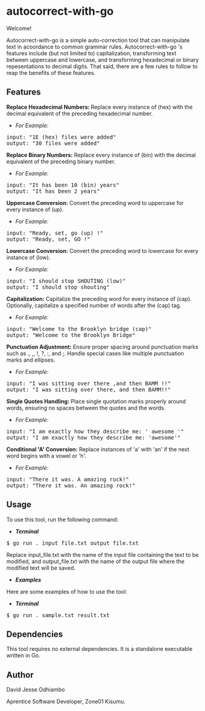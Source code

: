 # autocorrect-with-go 
Welcome!

Autocorrect-with-go is a simple auto-correction tool that can manipulate text in acoordance to common grammar rules. Autocorrect-with-go 's features include (but not limited to) capitalization, transforming text between uppercase and lowercase, and transforming hexadecimal or binary repesentations to decimal digits. That said, there are a few rules to follow to reap the benefits of these features.

## Features
<b> Replace Hexadecimal Numbers: </b> Replace every instance of (hex) with the decimal equivalent of the preceding hexadecimal number.

* *For Example:*
<pre>
input: "1E (hex) files were added"
output: "30 files were added"
</pre>

**Replace Binary Numbers:** Replace every instance of (bin) with the decimal equivalent of the preceding binary number.

* *For Example:*
<pre>
input: "It has been 10 (bin) years"
output: "It has been 2 years"
</pre>

**Uppercase Conversion:** Convert the preceding word to uppercase for every instance of (up).

* *For Example:*
<pre>
input: "Ready, set, go (up) !"
output: "Ready, set, GO !"
</pre>

**Lowercase Conversion:** Convert the preceding word to lowercase for every instance of (low).

* *For Example:*
<pre>
input: "I should stop SHOUTING (low)"
output: "I should stop shouting"
</pre>

**Capitalization:** Capitalize the preceding word for every instance of (cap). Optionally, capitalize a specified number of words after the (cap) tag.

* *For Example:*
<pre>
input: "Welcome to the Brooklyn bridge (cap)"
output: "Welcome to the Brooklyn Bridge"
</pre>

**Punctuation Adjustment:** Ensure proper spacing around punctuation marks such as ., ,, !, ?, :, and ;. Handle special cases like multiple punctuation marks and ellipses.

* *For Example:*
<pre>
input: "I was sitting over there ,and then BAMM !!"
output: "I was sitting over there, and then BAMM!!"
</pre>

**Single Quotes Handling:** Place single quotation marks properly around words, ensuring no spaces between the quotes and the words.
* *For Example:*
<pre>
input: "I am exactly how they describe me: ' awesome '"
output: "I am exactly how they describe me: 'awesome'"
</pre>

**Conditional 'A' Conversion:** Replace instances of 'a' with 'an' if the next word begins with a vowel or 'h'.
* *For Example:*
<pre>
input: "There it was. A amazing rock!"
output: "There it was. An amazing rock!"
</pre>

## Usage

To use this tool, run the following command:

* ***Terminal***

<pre>
$ go run . input_file.txt output_file.txt
</pre>

Replace input_file.txt with the name of the input file containing the text to be modified, and output_file.txt with the name of the output file where the modified text will be saved.
* ***Examples***

Here are some examples of how to use the tool:

* ***Terminal***
<pre>
$ go run . sample.txt result.txt
</pre>

## Dependencies

This tool requires no external dependencies. It is a standalone executable written in Go.

## Author

David Jesse Odhiambo

Aprentice Software Developer, Zone01 Kisumu.
